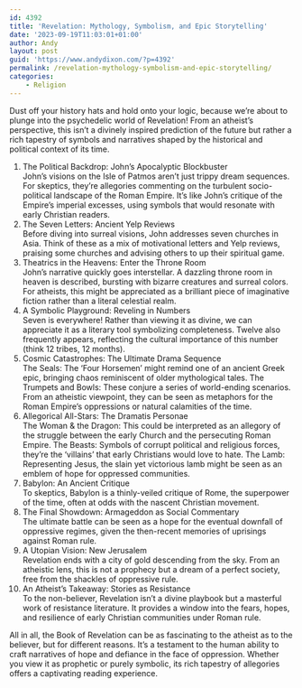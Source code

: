 ```yaml
---
id: 4392
title: 'Revelation: Mythology, Symbolism, and Epic Storytelling'
date: '2023-09-19T11:03:01+01:00'
author: Andy
layout: post
guid: 'https://www.andydixon.com/?p=4392'
permalink: /revelation-mythology-symbolism-and-epic-storytelling/
categories:
    - Religion
---
```


Dust off your history hats and hold onto your logic, because we’re about to plunge into the psychedelic world of Revelation! From an atheist’s perspective, this isn’t a divinely inspired prediction of the future but rather a rich tapestry of symbols and narratives shaped by the historical and political context of its time.

1. The Political Backdrop: John’s Apocalyptic Blockbuster  
    John’s visions on the Isle of Patmos aren’t just trippy dream sequences. For skeptics, they’re allegories commenting on the turbulent socio-political landscape of the Roman Empire. It’s like John’s critique of the Empire’s imperial excesses, using symbols that would resonate with early Christian readers.
2. The Seven Letters: Ancient Yelp Reviews  
    Before diving into surreal visions, John addresses seven churches in Asia. Think of these as a mix of motivational letters and Yelp reviews, praising some churches and advising others to up their spiritual game.
3. Theatrics in the Heavens: Enter the Throne Room  
    John’s narrative quickly goes interstellar. A dazzling throne room in heaven is described, bursting with bizarre creatures and surreal colors. For atheists, this might be appreciated as a brilliant piece of imaginative fiction rather than a literal celestial realm.
4. A Symbolic Playground: Reveling in Numbers  
    Seven is everywhere! Rather than viewing it as divine, we can appreciate it as a literary tool symbolizing completeness. Twelve also frequently appears, reflecting the cultural importance of this number (think 12 tribes, 12 months).
5. Cosmic Catastrophes: The Ultimate Drama Sequence  
    The Seals: The ‘Four Horsemen’ might remind one of an ancient Greek epic, bringing chaos reminiscent of older mythological tales. The Trumpets and Bowls: These conjure a series of world-ending scenarios. From an atheistic viewpoint, they can be seen as metaphors for the Roman Empire’s oppressions or natural calamities of the time.
6. Allegorical All-Stars: The Dramatis Personae  
    The Woman &amp; the Dragon: This could be interpreted as an allegory of the struggle between the early Church and the persecuting Roman Empire. The Beasts: Symbols of corrupt political and religious forces, they’re the ‘villains’ that early Christians would love to hate. The Lamb: Representing Jesus, the slain yet victorious lamb might be seen as an emblem of hope for oppressed communities.
7. Babylon: An Ancient Critique  
    To skeptics, Babylon is a thinly-veiled critique of Rome, the superpower of the time, often at odds with the nascent Christian movement.
8. The Final Showdown: Armageddon as Social Commentary  
    The ultimate battle can be seen as a hope for the eventual downfall of oppressive regimes, given the then-recent memories of uprisings against Roman rule.
9. A Utopian Vision: New Jerusalem  
    Revelation ends with a city of gold descending from the sky. From an atheistic lens, this is not a prophecy but a dream of a perfect society, free from the shackles of oppressive rule.
10. An Atheist’s Takeaway: Stories as Resistance  
    To the non-believer, Revelation isn’t a divine playbook but a masterful work of resistance literature. It provides a window into the fears, hopes, and resilience of early Christian communities under Roman rule.

All in all, the Book of Revelation can be as fascinating to the atheist as to the believer, but for different reasons. It’s a testament to the human ability to craft narratives of hope and defiance in the face of oppression. Whether you view it as prophetic or purely symbolic, its rich tapestry of allegories offers a captivating reading experience.